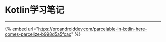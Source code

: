 # Kotlin学习笔记

****

{% embed url="https://proandroiddev.com/parcelable-in-kotlin-here-comes-parcelize-b998d5a5fcac" %}

